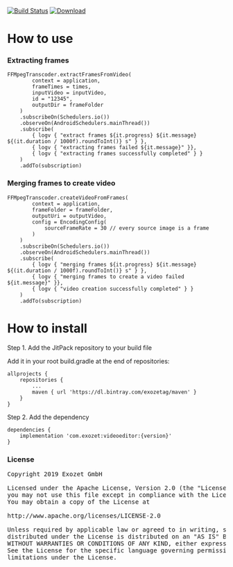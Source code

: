 [![Build Status](https://app.bitrise.io/app/09accd151a795e36/status.svg?token=qOMQISBTgdxyqBD6NSOzTg)](https://app.bitrise.io/app/09accd151a795e36) [ ![Download](https://api.bintray.com/packages/exozetag/maven/Android-FFmpeg-Transcoder/images/download.svg) ](https://bintray.com/exozetag/maven/Android-FFmpeg-Transcoder/_latestVersion)


# How to use


### Extracting frames

 	FFMpegTranscoder.extractFramesFromVideo(
 			context = application, 
 			frameTimes = times, 
 			inputVideo = inputVideo, 
 			id = "12345", 
 			outputDir = frameFolder
 		)
   		.subscribeOn(Schedulers.io())
   		.observeOn(AndroidSchedulers.mainThread())
   		.subscribe(
        	{ logv { "extract frames ${it.progress} ${it.message} ${(it.duration / 1000f).roundToInt()} s" } },
	      	{ logv { "extracting frames failed ${it.message}" }}, 
        	{ logv { "extracting frames successfully completed" } }
        )
        .addTo(subscription)
        
### Merging frames to create video

    FFMpegTranscoder.createVideoFromFrames(
        	context = application,
        	frameFolder = frameFolder,
        	outputUri = outputVideo,
        	config = EncodingConfig(
            	sourceFrameRate = 30 // every source image is a frame
        	)
      	)
        .subscribeOn(Schedulers.io())
        .observeOn(AndroidSchedulers.mainThread())
        .subscribe(
        	{ logv { "merging frames ${it.progress} ${it.message} ${(it.duration / 1000f).roundToInt()} s" } },
	      	{ logv { "merging frames to create a video failed ${it.message}" }}, 
        	{ logv { "video creation successfully completed" } }
        )
        .addTo(subscription)
        

# How to install

Step 1. Add the JitPack repository to your build file

Add it in your root build.gradle at the end of repositories:

	allprojects {
		repositories {
			...
			maven { url 'https://dl.bintray.com/exozetag/maven' }
		}
	}
Step 2. Add the dependency

	dependencies {
		implementation 'com.exozet:videoeditor:{version}'
	}

### License
<pre>
Copyright 2019 Exozet GmbH

Licensed under the Apache License, Version 2.0 (the "License");
you may not use this file except in compliance with the License.
You may obtain a copy of the License at

http://www.apache.org/licenses/LICENSE-2.0

Unless required by applicable law or agreed to in writing, software
distributed under the License is distributed on an "AS IS" BASIS,
WITHOUT WARRANTIES OR CONDITIONS OF ANY KIND, either express or implied.
See the License for the specific language governing permissions and
limitations under the License.
</pre>
